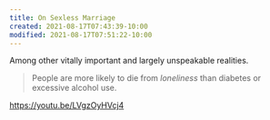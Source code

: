 ```yaml
---
title: On Sexless Marriage
created: 2021-08-17T07:43:39-10:00
modified: 2021-08-17T07:51:22-10:00
---
```


Among other vitally important and largely unspeakable realities.

> People are more likely to die from *loneliness* than diabetes or excessive alcohol use.

https://youtu.be/LVgzOyHVcj4
